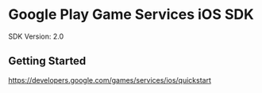 Google Play Game Services iOS SDK
==================================
SDK Version: 2.0

Getting Started
----------------------------------
https://developers.google.com/games/services/ios/quickstart
